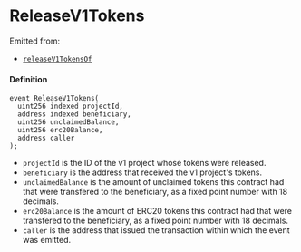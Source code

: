 # ReleaseV1Tokens

Emitted from:

- [`releaseV1TokensOf`](/dev/api/contracts/or-payment-terminals/jbv1tokenpaymentterminal/write/pay.md)

#### Definition

```
event ReleaseV1Tokens(
  uint256 indexed projectId,
  address indexed beneficiary,
  uint256 unclaimedBalance,
  uint256 erc20Balance,
  address caller
);
```

- `projectId` is the ID of the v1 project whose tokens were released.
- `beneficiary` is the address that received the v1 project's tokens.
- `unclaimedBalance` is the amount of unclaimed tokens this contract had that were transfered to the beneficiary, as a fixed point number with 18 decimals.
- `erc20Balance` is the amount of ERC20 tokens this contract had that were transfered to the beneficiary, as a fixed point number with 18 decimals.
- `caller` is the address that issued the transaction within which the event was emitted.
